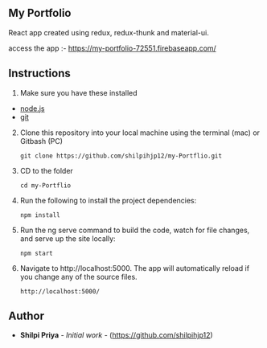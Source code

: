 ## My Portfolio
React app created using redux, redux-thunk and material-ui.

access the app :- https://my-portfolio-72551.firebaseapp.com/

## Instructions

1. Make sure you have these installed
  - [node.js](http://nodejs.org/)
  - [git](http://git-scm.com/)

2. Clone this repository into your local machine using the terminal (mac) or Gitbash (PC) 

    `git clone https://github.com/shilpihjp12/my-Portflio.git`
    
3. CD to the folder

    `cd my-Portflio`
    
4. Run the following to install the project dependencies:

    `npm install`
    
5. Run the ng serve command to build the code, watch for file changes, and serve up the site locally:

    `npm start`

6. Navigate to http://localhost:5000. The app will automatically reload if you change any of the source files.

    `http://localhost:5000/`

## Author

* **Shilpi Priya** - *Initial work* - (https://github.com/shilpihjp12)
